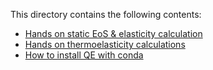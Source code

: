 This directory contains the following contents:

- [Hands on static EoS & elasticity calculation](cl/static-elasticity)
- [Hands on thermoelasticity calculations](cl/thermoelasticity)
- [How to install QE with conda](cl/install-quantum-espresso-via-conda.md)
